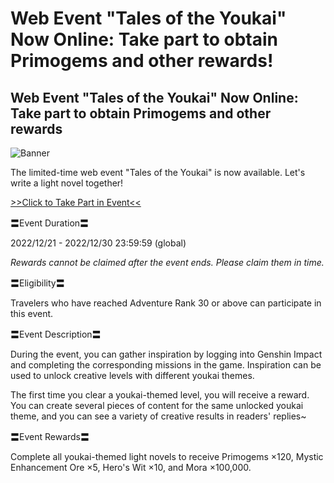 # Web Event "Tales of the Youkai" Now Online: Take part to obtain Primogems and other rewards!
## Web Event "Tales of the Youkai" Now Online: Take part to obtain Primogems and other rewards
![Banner](https://sdk.hoyoverse.com/upload/ann/2022/12/16/7687966ff52ffbf569601a9167835e32_2145709293954003979.jpg)

The limited-time web event "Tales of the Youkai" is now available. Let's write a light novel together!

[>>Click to Take Part in Event<<](https://act.hoyoverse.com/ys/event/e20221221novel-mf6wnm/index.html?game_biz=hk4e_global&sign_type=2&auth_appid=e20221221lightnovel&authkey_ver=1&utm_source=ingame&utm_medium=notice)

〓Event Duration〓

2022/12/21 - 2022/12/30 23:59:59 (global)

*Rewards cannot be claimed after the event ends. Please claim them in time.*

〓Eligibility〓

Travelers who have reached Adventure Rank 30 or above can participate in this event.

〓Event Description〓

During the event, you can gather inspiration by logging into Genshin Impact and completing the corresponding missions in the game. Inspiration can be used to unlock creative levels with different youkai themes.

The first time you clear a youkai-themed level, you will receive a reward. You can create several pieces of content for the same unlocked youkai theme, and you can see a variety of creative results in readers' replies~

〓Event Rewards〓

Complete all youkai-themed light novels to receive Primogems ×120, Mystic Enhancement Ore ×5, Hero's Wit ×10, and Mora ×100,000.
